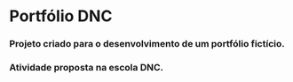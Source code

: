# Portfólio DNC

### Projeto criado para o desenvolvimento de um portfólio fictício. 
### Atividade proposta na escola DNC.
